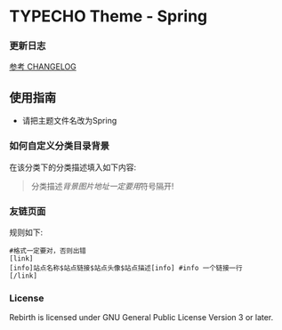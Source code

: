 # TYPECHO Theme - Spring
### 更新日志
[参考 CHANGELOG](./CHANGELOG.md)

## 使用指南
* 请把主题文件名改为Spring
### 如何自定义分类目录背景
在该分类下的分类描述填入如下内容:
> 分类描述$背景图片地址
> 一定要用$符号隔开!
### 友链页面
规则如下:
```
#格式一定要对，否则出错
[link]
[info]站点名称$站点链接$站点头像$站点描述[info] #info 一个链接一行
[/link]
```


### License

Rebirth is licensed under GNU General Public License Version 3 or later.

